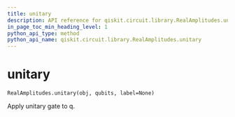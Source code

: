 ```yaml
---
title: unitary
description: API reference for qiskit.circuit.library.RealAmplitudes.unitary
in_page_toc_min_heading_level: 1
python_api_type: method
python_api_name: qiskit.circuit.library.RealAmplitudes.unitary
---
```


# unitary

<span id="qiskit.circuit.library.RealAmplitudes.unitary" />

`RealAmplitudes.unitary(obj, qubits, label=None)`

Apply unitary gate to q.

